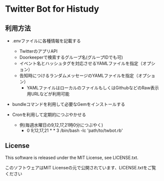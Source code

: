 # Twitter Bot for Histudy

## 利用方法
* .envファイルに各種情報を記載する
    * TwitterのアプリAPI
    * Doorkeeperで検索するグループ名(グループIDでも可)
    * イベント名とハッシュタグを対応させるYAMLファイルを指定（オプション）
    * 告知時につけるランダムメッセージのYAMLファイルを指定（オプション）
        * YAMLファイルはローカルのファイルもしくはGithubなどのRaw表示用URLなどが利用可能

* bundleコマンドを利用して必要なGemをインストールする

* Cronを利用して定期的につぶやかせる
    * 例(毎週水曜日の9,12,17,21時0分につぶやく)
        * 0 9,12,17,21 * * 3 /bin/bash -lc 'path/to/twbot.rb'

## License
This software is released under the MIT License, see LICENSE.txt.

このソフトウェアはMIT Licenseの元で公開されています、LICENSE.txtをご覧ください